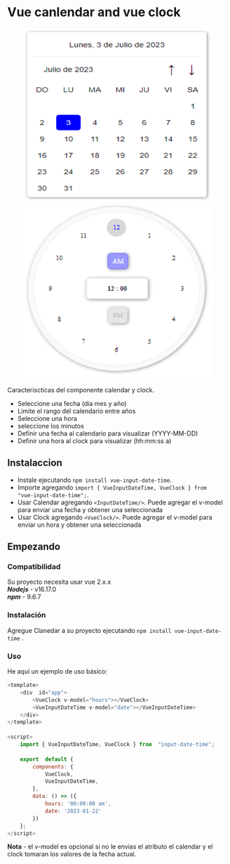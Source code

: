 # Vue canlendar and vue clock

<div align="center">
  <img width="436" height="398" src="https://raw.githubusercontent.com/DuverneyOrtiz/vue-input-date-time/master/src/image/calendar.png?token=GHSAT0AAAAAACEPFTNH74LLUPTKEDA2ZYBGZFDHL7A">
</div>

<div align="center">
  <img width="436" height="398" src="/src/image/clock.png">
</div>

Caracteriscticas del componente calendar y clock.

- Seleccione una fecha (dia mes y año)
- Limite el rango del calendario entre años
- Seleccione una hora
- seleccione los minutos
- Definir una fecha al calendario para visualizar (YYYY-MM-DD)
- Definir una hora al clock para visualizar (hh:mm:ss a)

## Instalaccion

- Instale ejecutando `npm install vue-input-date-time`.
- Importe agregando `import { VueInputDateTime, VueClock } from  "vue-input-date-time";`.
- Usar Calendar agregando `<InputDateTime/>`. Puede agregar el v-model para enviar una fecha y obtener una seleccionada
-  Usar Clock agregando `<VueClock/>`. Puede agregar el v-model para enviar un hora y obtener una seleccionada



## Empezando

###   Compatibilidad

Su proyecto necesita usar vue 2.x.x<br>
***Nodejs*** - v16.17.0<br>
***npm*** - 9.6.7

### Instalación

  
Agregue Clanedar a su proyecto ejecutando `npm install vue-input-date-time` .

### Uso

He aquí un ejemplo de uso básico:

```js
<template>
	<div  id="app">
		<VueClock v-model="hours"></VueClock>
		<VueInputDateTime v-model="date"></VueInputDateTime>
	</div>
</template>

<script>
	import { VueInputDateTime, VueClock } from  "input-date-time";

	export  default {
		components: {
			VueClock,
			VueInputDateTime,
		},
		data: () => ({
			hours: '00:00:00 am',
			date: '2023-01-22'
		})
	};
</script>
```
**Nota**  - el v-model es opcional si no le envias el atributo el calendar y el clock tomaran los valores de la fecha actual.
